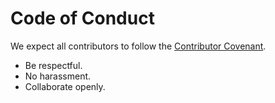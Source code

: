 # Code of Conduct

We expect all contributors to follow the [Contributor Covenant](https://www.contributor-covenant.org/).

- Be respectful.
- No harassment.
- Collaborate openly.
